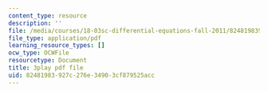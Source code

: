 ```yaml
---
content_type: resource
description: ''
file: /media/courses/18-03sc-differential-equations-fall-2011/82481983927c276e34903cf879525acc_sn3orkHWqUQ.pdf
file_type: application/pdf
learning_resource_types: []
ocw_type: OCWFile
resourcetype: Document
title: 3play pdf file
uid: 82481983-927c-276e-3490-3cf879525acc
---
```

